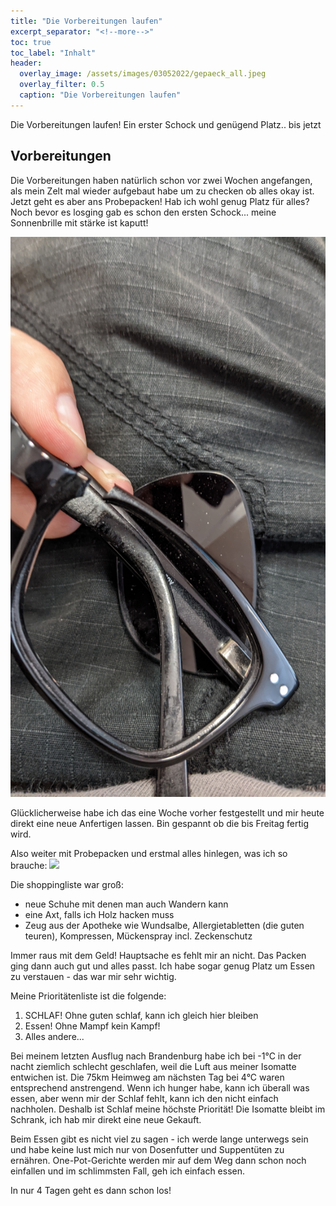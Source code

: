 ```yaml
---
title: "Die Vorbereitungen laufen"
excerpt_separator: "<!--more-->"
toc: true
toc_label: "Inhalt"
header:
  overlay_image: /assets/images/03052022/gepaeck_all.jpeg
  overlay_filter: 0.5
  caption: "Die Vorbereitungen laufen"
---
```

 
Die Vorbereitungen laufen! Ein erster Schock und genügend Platz.. bis jetzt
 
<!--more-->
 
## Vorbereitungen
 
Die Vorbereitungen haben natürlich schon vor zwei Wochen angefangen, als mein Zelt mal wieder aufgebaut habe um zu checken ob alles okay ist. Jetzt geht es aber ans Probepacken!
Hab ich wohl genug Platz für alles? Noch bevor es losging gab es schon den ersten Schock... meine Sonnenbrille mit stärke ist kaputt!
 
![](../assets/images/03052022/sunglasses.jpg)
 
Glücklicherweise habe ich das eine Woche vorher festgestellt und mir heute direkt eine neue Anfertigen lassen. Bin gespannt ob die bis Freitag fertig wird.
 
Also weiter mit Probepacken und erstmal alles hinlegen, was ich so brauche:
![](../assets/images/03052022/gepaeck_all.jpeg)
 
Die shoppingliste war groß:
- neue Schuhe mit denen man auch Wandern kann
- eine Axt, falls ich Holz hacken muss
- Zeug aus der Apotheke wie Wundsalbe, Allergietabletten (die guten teuren), Kompressen, Mückenspray incl. Zeckenschutz
 
Immer raus mit dem Geld! Hauptsache es fehlt mir an nicht.
Das Packen ging dann auch gut und alles passt. Ich habe sogar genug Platz um Essen zu verstauen - das war mir sehr wichtig.
 
Meine Prioritätenliste ist die folgende:
 
1. SCHLAF! Ohne guten schlaf, kann ich gleich hier bleiben
2. Essen! Ohne Mampf kein Kampf!
3. Alles andere...
 
Bei meinem letzten Ausflug nach Brandenburg habe ich bei -1°C in der nacht ziemlich schlecht geschlafen, weil die Luft aus meiner Isomatte entwichen ist. Die 75km Heimweg am nächsten Tag bei 4°C waren entsprechend anstrengend. Wenn ich hunger habe, kann ich überall was essen, aber wenn mir der Schlaf fehlt, kann ich den nicht einfach nachholen. Deshalb ist Schlaf meine höchste Priorität! Die Isomatte bleibt im Schrank, ich hab mir direkt eine neue Gekauft.
 
Beim Essen gibt es nicht viel zu sagen - ich werde lange unterwegs sein und habe keine lust mich nur von Dosenfutter und Suppentüten zu ernähren. One-Pot-Gerichte werden mir auf dem Weg dann schon noch einfallen und im schlimmsten Fall, geh ich einfach essen.
 
In nur 4 Tagen geht es dann schon los!
